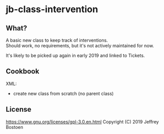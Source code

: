 # jb-class-intervention

## What?
A basic new class to keep track of interventions.  
Should work, no requirements, but it's not actively maintained for now.

It's likely to be picked up again in early 2019 and linked to Tickets.

## Cookbook

XML:
- create new class from scratch (no parent class)

## License
https://www.gnu.org/licenses/gpl-3.0.en.html
Copyright (C) 2019 Jeffrey Bostoen
